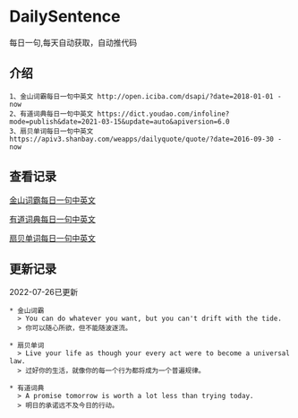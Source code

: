 # DailySentence

每日一句,每天自动获取，自动推代码

## 介绍

```
1、金山词霸每日一句中英文 http://open.iciba.com/dsapi/?date=2018-01-01 - now
2、有道词典每日一句中英文 https://dict.youdao.com/infoline?mode=publish&date=2021-03-15&update=auto&apiversion=6.0
3、扇贝单词每日一句中英文 https://apiv3.shanbay.com/weapps/dailyquote/quote/?date=2016-09-30 - now
```

## 查看记录

[金山词霸每日一句中英文](./data/iciba/)

[有道词典每日一句中英文](./data/youdao/)

[扇贝单词每日一句中英文](./data/shanbay/)

## 更新记录
2022-07-26已更新 
```
* 金山词霸
  > You can do whatever you want, but you can't drift with the tide.
  > 你可以随心所欲，但不能随波逐流。

* 扇贝单词
  > Live your life as though your every act were to become a universal law.
  > 过好你的生活，就像你的每一个行为都将成为一个普遍规律。

* 有道词典
  > A promise tomorrow is worth a lot less than trying today.
  > 明日的承诺远不及今日的行动。

```
